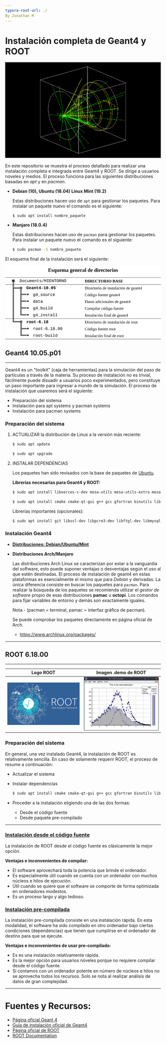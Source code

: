 ```yaml
---
typora-root-url: ./
By Jonathan M
---
```


# Instalación completa de Geant4 y ROOT

![](./src/b2b_0000.png)

En este repositorio se muestra el proceso detallado para realizar una instalación completa e integrada entre Geant4 y ROOT. Se dirige a usuarios noveles y medios. El proceso funciona para las siguientes distribuciones basadas en *apt* y en *pacman*.

* **Debian (10), Ubuntu (18.04) Linux Mint (19.2)**

  Estas distribuciones hacen uso de `apt` para gestionar los paquetes. Para instalar un paquete nuevo el comando es el siguiente: 

  ```bash
  $ sudo apt install nombre_paquete
  ```

* **Manjaro (18.0.4)**

  Estas distribuciones hacen uso de `pacman` para gestionar los paquetes. Para instalar un paquete nuevo el comando es el siguiente:

  ```bash
  $ sudo pacman -S nombre_paquete
  ```

  

El esquema final de la instalación será el siguiente:


![](./src/dir_general.png)



## Geant4 10.05.p01
---

Geant4 es un "toolkit" (caja de herramientas) para la simulación del paso de partículas a través de la materia. Su proceso de instalación no es trivial, fácilmente puede disuadir a usuarios poco experimentados, pero constituye un paso importante para ingresar a mundo de la simulación. El proceso de instalación que usaremos será el siguiente:

* Preparación del sistema
* Instalación para apt systems y pacman systems
* Instalación para pacman systems

### Preparación del sistema

1. ACTUALIZAR la distribución de Linux a la versión más reciente:

   ```bash
   $ sudo apt update
   ```

   ```bash
   $ sudo apt upgrade
   ```

2. INSTALAR DEPENDENCIAS

   Los paquetes han sido revisados con la base de paquetes de [Ubuntu](https://packages.ubuntu.com/).

   **Librerías necesarias para Geant4 y ROOT:**

   ```bash
   $ sudo apt install libxerces-c-dev mesa-utils mesa-utils-extra mesa-common-dev libfreetype6 libfreetype6-dev libxmu-dev qt4-default libqt4-opengl libqt4-opengl-dev qt5-default libqt5opengl5 libqt5opengl5-dev
   ```

   ```bash
   $ sudo apt install cmake cmake-qt-gui g++ gcc gfortran binutils libx11-dev libxpm-dev libxft-dev libxext-dev libpng-dev libpng++-dev libjpeg-dev
   ```

   Librerías importantes (opcionales):

   ```bash
   $ sudo apt install git libssl-dev libpcre3-dev libftgl-dev libmysqlclient-dev libfftw3-dev libcfitsio-dev graphviz-dev libavahi-compat-libdnssd-dev libldap2-dev python-dev libxml2-dev libkrb5-dev libgsl23 libgsl-dev
   ```

### Instalación Geant4

* [**Distribuciones: Debian/Ubuntu/Mint**](/Geant4/install_geant4.md)

* **Distribuciones Arch/Manjaro**

  Las distribuciones Arch Linux se caracterizan por estar a la vanguardia del software, esto puede suponer ventajas o desventajas según el uso al que estén destinadas. El proceso de instalación de geant4 en estas plataformas es esencialmente el mismo que para *Debian* y derivadas. La única diferencia consiste en buscar los paquetes para `pacman`. Para realizar la búsqueda de los paquetes se recomienda utilizar el *gestor de software* propio de esas distribuciones **pamac** u **octopi**. Los comandos para fijar variables de entorno y demás son exactamente iguales. 

  Nota.- (pacman = terminal, pamac = interfaz gráfica de pacman).

  Se puede comprobar los paquetes directamente en página oficial de Arch.

  * https://www.archlinux.org/packages/

---
## ROOT 6.18.00
---

| Logo ROOT                | Imagen .demo de ROOT   |
| ------------------------ | ---------------------- |
| ![](./src/logo_root.png) | ![](./src/root-gh.png) |

### Preparación del sistema

En general, una vez instalado Geant4, la instalación de ROOT es relativamente sencilla. En caso de solamente requerir ROOT, el proceso de resume a continuación:

* Actualizar el sistema

* Instalar dependencias

  ```bash
  $ sudo apt install cmake cmake-qt-gui g++ gcc gfortran binutils libx11-dev libxpm-dev libxft-dev libxext-dev libpng-dev libpng++-dev libjpeg-dev
  ```

* Proceder a la instalación eligiendo una de las dos formas:

  * Desde el código fuente
  * Desde paquete pre-compilado

***

### [Instalación desde el código fuente](/ROOT/install_ROOT.md) 

La instalación de ROOT desde el código fuente es clásicamente la mejor opción. 

**Ventajas e inconvenientes de compilar:**

+ El software aprovechará toda la potencia que brinde el ordenador. 
+ Es especialmente útil cuando se cuenta con un ordenador con muchos núcleos e hilos de ejecución.
+ Útil cuando se quiere que el software se comporte de forma optimizada en ordenadores modestos.
+ Es un proceso largo y algo tedioso.



### [Instalación pre-compilada](/ROOT/binary_ROOT.md)

La instalación pre-compilada consiste en una instalación rápida. En esta modalidad, el software ha sido compilado en otro ordenador bajo ciertas condiciones (dependencias) que tienen que cumplirse en el ordenador de destino para que se ejecute.

**Ventajas e inconvenientes de usar pre-compilado:**

* Es es una instalación relativamente rápida.
* Es la mejor opción para usuarios nóveles porque no requiere compilar desde el código fuente.
* Si contamos con un ordenador potente en número de núcleos e hilos no se aprovecha todos los recursos. Solo se nota al realizar análisis de datos de gran complejidad.



---

# Fuentes y Recursos:

* [Página oficial Geant 4](http://geant4.web.cern.ch/)
* [Guía de instalación oficial de Geant4](https://indico.cern.ch/event/679723/contributions/2792554/attachments/1559217/2453759/Geant4InstallationGuide.pdf)
* [Página oficial de ROOT](https://root.cern.ch/)
* [ROOT Documentation](https://root.cern.ch/documentation)

